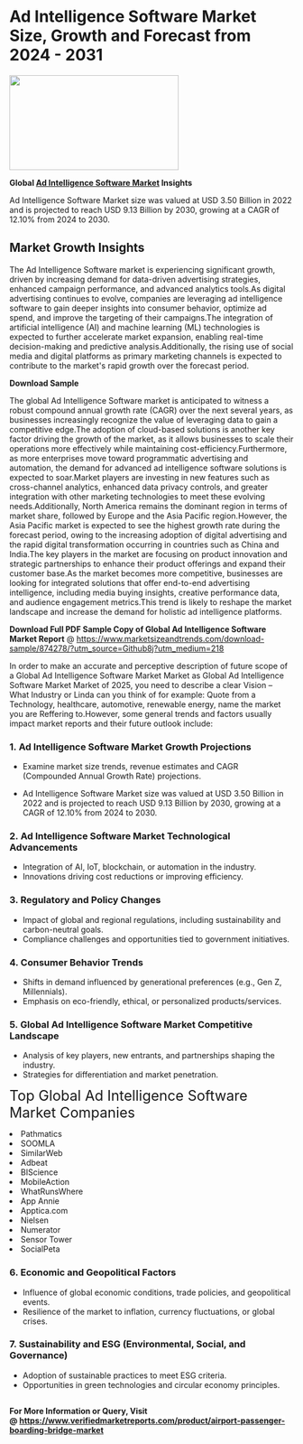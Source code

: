 <H1>Ad Intelligence Software Market Size, Growth and Forecast from 2024 - 2031</H1><img class="aligncenter size-medium wp-image-584254" src="https://thirdeyenews.in/wp-content/uploads/2024/09/Global-Market-Research-300x168.jpeg" alt="" width="300" height="168" /><p><strong>Global&nbsp;<a href="https://www.marketsizeandtrends.com/download-sample/874278/?utm_source=Github8j?utm_medium=218">Ad Intelligence Software Market</a> Insights</strong></p><p>Ad Intelligence Software Market size was valued at USD 3.50 Billion in 2022 and is projected to reach USD 9.13 Billion by 2030, growing at a CAGR of 12.10% from 2024 to 2030.</p><p><h2>Market Growth Insights</h2> <p>The Ad Intelligence Software market is experiencing significant growth, driven by increasing demand for data-driven advertising strategies, enhanced campaign performance, and advanced analytics tools.As digital advertising continues to evolve, companies are leveraging ad intelligence software to gain deeper insights into consumer behavior, optimize ad spend, and improve the targeting of their campaigns.The integration of artificial intelligence (AI) and machine learning (ML) technologies is expected to further accelerate market expansion, enabling real-time decision-making and predictive analysis.Additionally, the rising use of social media and digital platforms as primary marketing channels is expected to contribute to the market's rapid growth over the forecast period.</p> <p><strong>Download Sample</strong></p> <p>The global Ad Intelligence Software market is anticipated to witness a robust compound annual growth rate (CAGR) over the next several years, as businesses increasingly recognize the value of leveraging data to gain a competitive edge.The adoption of cloud-based solutions is another key factor driving the growth of the market, as it allows businesses to scale their operations more effectively while maintaining cost-efficiency.Furthermore, as more enterprises move toward programmatic advertising and automation, the demand for advanced ad intelligence software solutions is expected to soar.Market players are investing in new features such as cross-channel analytics, enhanced data privacy controls, and greater integration with other marketing technologies to meet these evolving needs.Additionally, North America remains the dominant region in terms of market share, followed by Europe and the Asia Pacific region.However, the Asia Pacific market is expected to see the highest growth rate during the forecast period, owing to the increasing adoption of digital advertising and the rapid digital transformation occurring in countries such as China and India.The key players in the market are focusing on product innovation and strategic partnerships to enhance their product offerings and expand their customer base.As the market becomes more competitive, businesses are looking for integrated solutions that offer end-to-end advertising intelligence, including media buying insights, creative performance data, and audience engagement metrics.This trend is likely to reshape the market landscape and increase the demand for holistic ad intelligence platforms.<p><span class=""><strong>Download Full PDF Sample Copy of Global Ad Intelligence Software Market Report</strong> @ <a href="https://www.marketsizeandtrends.com/download-sample/874278/?utm_source=Github8j?utm_medium=218" target="_blank">https://www.marketsizeandtrends.com/download-sample/874278/?utm_source=Github8j?utm_medium=218</a></span></p><p>In order to make an accurate and perceptive description of future scope of a Global&nbsp;Ad Intelligence Software Market Market as Global&nbsp;Ad Intelligence Software Market Market of 2025, you need to describe a clear Vision &ndash; What Industry or Linda can you think of for example: Quote from a Technology, healthcare, automotive, renewable energy, name the market you are Reffering to.However, some general trends and factors usually impact market reports and their future outlook include:</p><h3>1.&nbsp;<strong>Ad Intelligence Software Market Growth Projections</strong></h3><ul><li>Examine market size trends, revenue estimates and CAGR (Compounded Annual Growth Rate) projections.</li><li><p>Ad Intelligence Software Market size was valued at USD 3.50 Billion in 2022 and is projected to reach USD 9.13 Billion by 2030, growing at a CAGR of 12.10% from 2024 to 2030.</p></li></ul><h3>2.&nbsp;<strong>Ad Intelligence Software Market Technological Advancements</strong></h3><ul><li>Integration of AI, IoT, blockchain, or automation in the industry.</li><li>Innovations driving cost reductions or improving efficiency.</li></ul><h3>3.&nbsp;<strong>Regulatory and Policy Changes</strong></h3><ul><li>Impact of global and regional regulations, including sustainability and carbon-neutral goals.</li><li>Compliance challenges and opportunities tied to government initiatives.</li></ul><h3>4.&nbsp;<strong>Consumer Behavior Trends</strong></h3><ul><li>Shifts in demand influenced by generational preferences (e.g., Gen Z, Millennials).</li><li>Emphasis on eco-friendly, ethical, or personalized products/services.</li></ul><h3>5.&nbsp;<strong>Global Ad Intelligence Software Market Competitive Landscape</strong></h3><ul><li>Analysis of key players, new entrants, and partnerships shaping the industry.</li><li>Strategies for differentiation and market penetration.</li></ul><p data-pm-slice="1 1 []"><span style="color: inherit; font-family: inherit; font-size: 25px;">Top Global Ad Intelligence Software Market Companies</span></p><div class="" data-test-id=""><p><li>Pathmatics</li><li> SOOMLA</li><li> SimilarWeb</li><li> Adbeat</li><li> BIScience</li><li> MobileAction</li><li> WhatRunsWhere</li><li> App Annie</li><li> Apptica.com</li><li> Nielsen</li><li> Numerator</li><li> Sensor Tower</li><li> SocialPeta</li></p></div><h3>6.&nbsp;<strong>Economic and Geopolitical Factors</strong></h3><ul><li>Influence of global economic conditions, trade policies, and geopolitical events.</li><li>Resilience of the market to inflation, currency fluctuations, or global crises.</li></ul><h3>7.&nbsp;<strong>Sustainability and ESG (Environmental, Social, and Governance)</strong></h3><ul><li>Adoption of sustainable practices to meet ESG criteria.</li><li>Opportunities in green technologies and circular economy principles.</li></ul><h2><strong style="font-size: 14px;">For More Information or Query, Visit @&nbsp;</strong><a style="background-color: #ffffff; font-size: 14px;" href="https://www.marketsizeandtrends.com/report/ad-intelligence-software-market/" target="_blank">https://www.verifiedmarketreports.com/product/airport-passenger-boarding-bridge-market</a></h2>